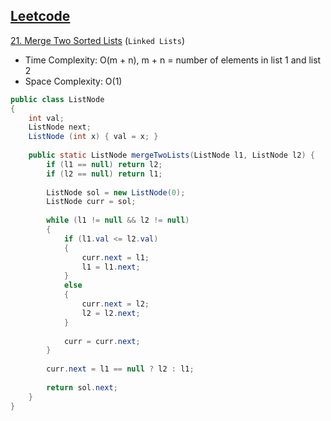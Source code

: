 ## [Leetcode](https://leetcode.com/)

[21. Merge Two Sorted Lists](https://leetcode.com/problems/merge-two-sorted-lists/) (`Linked Lists`)

- Time Complexity: O(m + n), m + n = number of elements in list 1 and list 2
- Space Complexity: O(1)

```java
public class ListNode
{
    int val;
    ListNode next;
    ListNode (int x) { val = x; }
    
    public static ListNode mergeTwoLists(ListNode l1, ListNode l2) {   
        if (l1 == null) return l2;
        if (l2 == null) return l1;
        
        ListNode sol = new ListNode(0);
        ListNode curr = sol;
        
        while (l1 != null && l2 != null)
        {
            if (l1.val <= l2.val)
            {
                curr.next = l1;
                l1 = l1.next;
            }
            else
            {
                curr.next = l2;
                l2 = l2.next;
            }
            
            curr = curr.next;
        }
        
        curr.next = l1 == null ? l2 : l1;
        
        return sol.next;
    }
}
```
